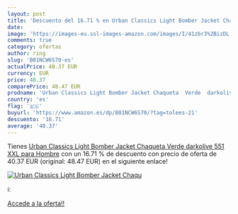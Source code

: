 ```yaml
---
layout: post
title: 'Descuento del 16.71 % en Urban Classics Light Bomber Jacket Chaqu'
date: 
image: 'https://images-eu.ssl-images-amazon.com/images/I/41zbr3%2BizDL._SL200_.jpg'
comments: true
category: ofertas
author: ring
slug: 'B01NCW6S70-es'
actualPrice: 40.37 EUR
currency: EUR
price: 40.37
comparePrice: 48.47 EUR
prodname: 'Urban Classics Light Bomber Jacket Chaqueta  Verde  darkolive 551   XXL para Hombre'
country: 'es'
flag: '🇪🇸'
buyurl: 'https://www.amazon.es/dp/B01NCW6S70/?tag=tolees-21'
descuento: '16.71'
average: '40.37'
---
```


Tienes [Urban Classics Light Bomber Jacket Chaqueta  Verde  darkolive 551   XXL para Hombre](https://www.amazon.es/dp/B01NCW6S70/?tag=tolees-21) con un 16.71 % de descuento con precio de oferta de 40.37 EUR (original: 48.47 EUR) en el siguiente enlace!

[![Urban Classics Light Bomber Jacket Chaqu](https://images-eu.ssl-images-amazon.com/images/I/41zbr3%2BizDL._SL200_.jpg)](https://www.amazon.es/dp/B01NCW6S70/?tag=tolees-21)

ℹ️:


[Accede a la oferta!!](https://www.amazon.es/dp/B01NCW6S70/?tag=tolees-21)
